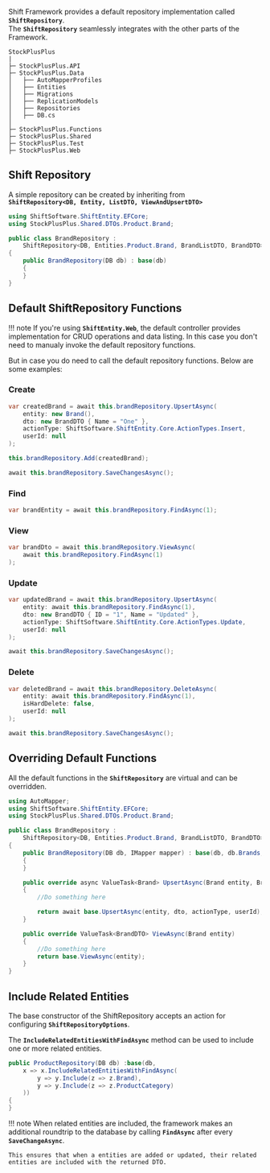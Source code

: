 Shift Framework provides a default repository implementation called **``ShiftRepository``**.   
The **``ShiftRepository``** seamlessly integrates with the other parts of the Framework.

```hl_lines="9"
StockPlusPlus
|
├─ StockPlusPlus.API
├─ StockPlusPlus.Data
│   ├── AutoMapperProfiles
│   ├── Entities
│   ├── Migrations
│   ├── ReplicationModels
│   ├── Repositories
│   ├── DB.cs
│ 
├─ StockPlusPlus.Functions
├─ StockPlusPlus.Shared
├─ StockPlusPlus.Test
├─ StockPlusPlus.Web
```

## Shift Repository
A simple repository can be created by inheriting from   
**``ShiftRepository<DB, Entity, ListDTO, ViewAndUpsertDTO>``**

```C#
using ShiftSoftware.ShiftEntity.EFCore;
using StockPlusPlus.Shared.DTOs.Product.Brand;

public class BrandRepository : 
    ShiftRepository<DB, Entities.Product.Brand, BrandListDTO, BrandDTO>
{
    public BrandRepository(DB db) : base(db)
    {
    }
}
```


## Default ShiftRepository Functions

!!! note
    If you're using **``ShiftEntity.Web``**, the default controller provides implementation for CRUD operations and data listing. 
    In this case you don't need to manualy invoke the default repository functions.

But in case you do need to call the default repository functions. Below are some examples:

### Create
```C#
var createdBrand = await this.brandRepository.UpsertAsync(
    entity: new Brand(),
    dto: new BrandDTO { Name = "One" },
    actionType: ShiftSoftware.ShiftEntity.Core.ActionTypes.Insert,
    userId: null
);

this.brandRepository.Add(createdBrand);

await this.brandRepository.SaveChangesAsync();
```

### Find
```C#
var brandEntity = await this.brandRepository.FindAsync(1);
```

### View
```C#
var brandDto = await this.brandRepository.ViewAsync(
    await this.brandRepository.FindAsync(1)
);
```

### Update
```C#
var updatedBrand = await this.brandRepository.UpsertAsync(
    entity: await this.brandRepository.FindAsync(1), 
    dto: new BrandDTO { ID = "1", Name = "Updated" }, 
    actionType: ShiftSoftware.ShiftEntity.Core.ActionTypes.Update, 
    userId: null
);

await this.brandRepository.SaveChangesAsync();
```

### Delete
```C#
var deletedBrand = await this.brandRepository.DeleteAsync(
    entity: await this.brandRepository.FindAsync(1),
    isHardDelete: false,
    userId: null
);

await this.brandRepository.SaveChangesAsync();
```

## Overriding Default Functions
All the default functions in the **``ShiftRepository``** are virtual and can be overridden.  

```C#
using AutoMapper;
using ShiftSoftware.ShiftEntity.EFCore;
using StockPlusPlus.Shared.DTOs.Product.Brand;

public class BrandRepository : 
    ShiftRepository<DB, Entities.Product.Brand, BrandListDTO, BrandDTO>
{
    public BrandRepository(DB db, IMapper mapper) : base(db, db.Brands, mapper)
    {
    }

    public override async ValueTask<Brand> UpsertAsync(Brand entity, BrandDTO dto, ActionTypes actionType, long? userId = null)
    {
        //Do something here

        return await base.UpsertAsync(entity, dto, actionType, userId);
    }

    public override ValueTask<BrandDTO> ViewAsync(Brand entity)
    {
        //Do something here
        return base.ViewAsync(entity);
    }
}
```

## Include Related Entities
The base constructor of the ShiftRepository accepts an action for configuring **``ShiftRepositoryOptions``**.   

The **``IncludeRelatedEntitiesWithFindAsync``** method can be used to include one or more related entities.

```C#
public ProductRepository(DB db) :base(db, 
    x => x.IncludeRelatedEntitiesWithFindAsync(
        y => y.Include(z => z.Brand),
        y => y.Include(z => z.ProductCategory)
    ))
{
}
```

!!! note
    When related entities are included, the framework makes an additional roundtrip to the database by calling **``FindAsync``** after every **``SaveChangeAsync``**.  

    This ensures that when a entities are added or updated, their related entities are included with the returned DTO.